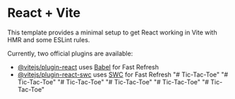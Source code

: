 # React + Vite

This template provides a minimal setup to get React working in Vite with HMR and some ESLint rules.

Currently, two official plugins are available:

- [@vitejs/plugin-react](https://github.com/vitejs/vite-plugin-react/blob/main/packages/plugin-react/README.md) uses [Babel](https://babeljs.io/) for Fast Refresh
- [@vitejs/plugin-react-swc](https://github.com/vitejs/vite-plugin-react-swc) uses [SWC](https://swc.rs/) for Fast Refresh
"# Tic-Tac-Toe" 
"# Tic-Tac-Toe" 
"# Tic-Tac-Toe" 
"# Tic-Tac-Toe" 
"# Tic-Tac-Toe" 
"# Tic-Tac-Toe" 
